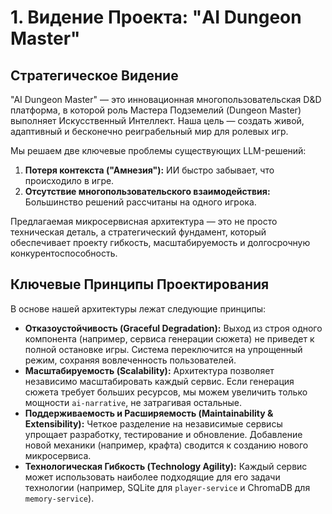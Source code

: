 # 1. Видение Проекта: "AI Dungeon Master"

## Стратегическое Видение

"AI Dungeon Master" — это инновационная многопользовательская D&D платформа, в которой роль Мастера Подземелий (Dungeon Master) выполняет Искусственный Интеллект. Наша цель — создать живой, адаптивный и бесконечно реиграбельный мир для ролевых игр.

Мы решаем две ключевые проблемы существующих LLM-решений:
1.  **Потеря контекста ("Амнезия"):** ИИ быстро забывает, что происходило в игре.
2.  **Отсутствие многопользовательского взаимодействия:** Большинство решений рассчитаны на одного игрока.

Предлагаемая микросервисная архитектура — это не просто техническая деталь, а стратегический фундамент, который обеспечивает проекту гибкость, масштабируемость и долгосрочную конкурентоспособность.

## Ключевые Принципы Проектирования

В основе нашей архитектуры лежат следующие принципы:

*   **Отказоустойчивость (Graceful Degradation):** Выход из строя одного компонента (например, сервиса генерации сюжета) не приведет к полной остановке игры. Система переключится на упрощенный режим, сохраняя вовлеченность пользователей.
*   **Масштабируемость (Scalability):** Архитектура позволяет независимо масштабировать каждый сервис. Если генерация сюжета требует больших ресурсов, мы можем увеличить только мощности `ai-narrative`, не затрагивая остальные.
*   **Поддерживаемость и Расширяемость (Maintainability & Extensibility):** Четкое разделение на независимые сервисы упрощает разработку, тестирование и обновление. Добавление новой механики (например, крафта) сводится к созданию нового микросервиса.
*   **Технологическая Гибкость (Technology Agility):** Каждый сервис может использовать наиболее подходящие для его задачи технологии (например, SQLite для `player-service` и ChromaDB для `memory-service`).